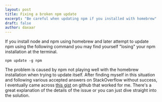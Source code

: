 ```yaml
---
layout: post
title: Fixing a broken npm update
excerpt: "Be careful when updating npm if you installed with homebrew"
draft: false
author: daxaar
---
```


If you install node and npm using homebrew and later attempt to update npm using the following command you may find yourself "losing" your npm installation at the terminal.

`npm update -g npm`

The problem is caused by npm not playing well with the homebrew installation when trying to update itself.  After finding myself in this situation and following various accepted answers on StackOverflow without success, I eventually came across [this gist](https://gist.github.com/DanHerbert/9520689) on github that worked for me.  There's a great explanation of the details of the issue or you can just dive straight into the solution.
